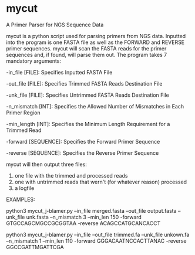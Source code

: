 # mycut
A Primer Parser for NGS Sequence Data


mycut is a python script used for parsing primers from NGS data.  Inputted into the program is one FASTA file as well as the FORWARD and REVERSE primer sequences.  mycut will scan the FASTA reads for the primer sequences and, if found, will parse them out. The program takes 7 mandatory arguments:

-in_file [FILE]: Specifies Inputted FASTA File

-out_file [FILE]: Specifies Trimmed FASTA Reads Destination File

-unk_file [FILE]: Specifies Untrimmed FASTA Reads Destination File

-n_mismatch [INT]: Specifies the Allowed Number of Mismatches in Each Primer Region

-min_length [INT]: Specifies the Minimum Length Requirement for a Trimmed Read

-forward [SEQUENCE]: Specifies the Forward Primer Sequence

-reverse [SEQUENCE]: Specifies the Reverse Primer Sequence


mycut will then output three files: 

  1. one file with the trimmed and processed reads
  2. one with untrimmed reads that wern't (for whatever reason) processed
  3. a logfile
  
 


EXAMPLES:

python3 mycut_j-blamer.py –in_file merged.fasta  –out_file output.fasta –unk_file unk.fasta –n_mismatch 3 –min_len 150 -forward GTGCCAGCMGCCGCGGTAA  -reverse ACAGCCATGCANCACCT

python3 mycut_j-blamer.py –in_file  –out_file trimmed.fa –unk_file unkown.fa –n_mismatch 1 –min_len 110 -forward GGGACAATNCCACTTANAC -reverse GGCCGATTMGATTCGA
